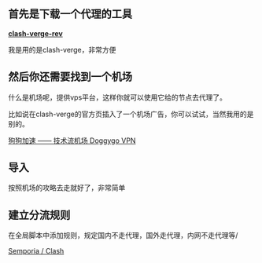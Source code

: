 ## 首先是下载一个代理的工具

**[clash-verge-rev](https://github.com/clash-verge-rev/clash-verge-rev)**



我是用的是clash-verge，非常方便

## 然后你还需要找到一个机场

什么是机场呢，提供vps平台，这样你就可以使用它给的节点去代理了。



比如说在clash-verge的官方页插入了一个机场广告，你可以试试，当然我用的是别的。



[狗狗加速 —— 技术流机场 Doggygo VPN](https://verge.dginv.click/#/register?code=oaxsAGo6)





## 导入

按照机场的攻略去走就好了，非常简单



## 建立分流规则

在全局脚本中添加规则，规定国内不走代理，国外走代理，内网不走代理等/



[Semporia / Clash](https://github.com/Semporia/Clash)